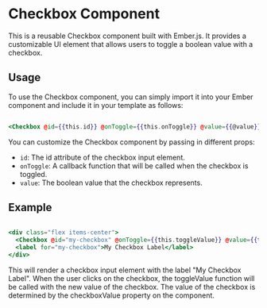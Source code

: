 # Checkbox Component

This is a reusable Checkbox component built with Ember.js. It provides a customizable UI element that allows users to toggle a boolean value with a checkbox.

## Usage

To use the Checkbox component, you can simply import it into your Ember component and include it in your template as follows:

```hbs

<Checkbox @id={{this.id}} @onToggle={{this.onToggle}} @value={{@value}} />

```

You can customize the Checkbox component by passing in different props:

- `id`: The id attribute of the checkbox input element.
- `onToggle`: A callback function that will be called when the checkbox is toggled.
- `value`: The boolean value that the checkbox represents.

## Example

```hbs

<div class="flex items-center">
  <Checkbox @id="my-checkbox" @onToggle={{this.toggleValue}} @value={{this.checkboxValue}} />
  <label for="my-checkbox">My Checkbox Label</label>
</div>

```

This will render a checkbox input element with the label "My Checkbox Label". When the user clicks on the checkbox, the toggleValue function will be called with the new value of the checkbox. The value of the checkbox is determined by the checkboxValue property on the component.


